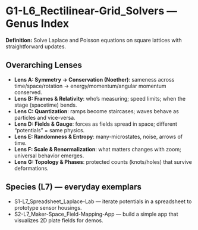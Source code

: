 # G1-L6_Rectilinear-Grid_Solvers — Genus Index
**Definition:** Solve Laplace and Poisson equations on square lattices with straightforward updates.
## Overarching Lenses

- **Lens A: Symmetry -> Conservation (Noether)**: sameness across time/space/rotation → energy/momentum/angular momentum conserved.
- **Lens B: Frames & Relativity**: who’s measuring; speed limits; when the stage (spacetime) bends.
- **Lens C: Quantization**: ramps become staircases; waves behave as particles and vice-versa.
- **Lens D: Fields & Gauge**: forces as fields spread in space; different “potentials” = same physics.
- **Lens E: Randomness & Entropy**: many-microstates, noise, arrows of time.
- **Lens F: Scale & Renormalization**: what matters changes with zoom; universal behavior emerges.
- **Lens G: Topology & Phases**: protected counts (knots/holes) that survive deformations.

## Species (L7) — everyday exemplars
- S1-L7_Spreadsheet_Laplace-Lab — iterate potentials in a spreadsheet to prototype sensor housings.
- S2-L7_Maker-Space_Field-Mapping-App — build a simple app that visualizes 2D plate fields for demos.
